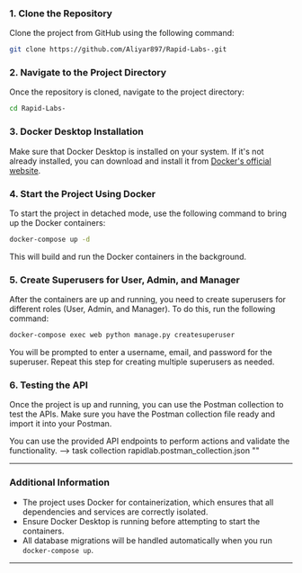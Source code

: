 
### 1. Clone the Repository

Clone the project from GitHub using the following command:

```bash
git clone https://github.com/Aliyar897/Rapid-Labs-.git
```

### 2. Navigate to the Project Directory

Once the repository is cloned, navigate to the project directory:

```bash
cd Rapid-Labs-
```

### 3. Docker Desktop Installation

Make sure that Docker Desktop is installed on your system. If it's not already installed, you can download and install it from [Docker's official website](https://www.docker.com/products/docker-desktop).

### 4. Start the Project Using Docker

To start the project in detached mode, use the following command to bring up the Docker containers:

```bash
docker-compose up -d
```

This will build and run the Docker containers in the background.

### 5. Create Superusers for User, Admin, and Manager

After the containers are up and running, you need to create superusers for different roles (User, Admin, and Manager). To do this, run the following command:

```bash
docker-compose exec web python manage.py createsuperuser
```

You will be prompted to enter a username, email, and password for the superuser. Repeat this step for creating multiple superusers as needed.

### 6. Testing the API

Once the project is up and running, you can use the Postman collection to test the APIs. Make sure you have the Postman collection file ready and import it into your Postman.

You can use the provided API endpoints to perform actions and validate the functionality.
--> task collection rapidlab.postman_collection.json
""

---

### Additional Information

- The project uses Docker for containerization, which ensures that all dependencies and services are correctly isolated.
- Ensure Docker Desktop is running before attempting to start the containers.
- All database migrations will be handled automatically when you run `docker-compose up`.

---
